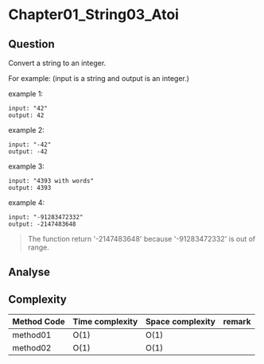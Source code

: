 # Chapter01_String03_Atoi

## Question

Convert a string to an integer.

For example: (input is a string and output is an integer.)

example 1:

```
input: "42"
output: 42
```

example 2:

```
input: "-42"
output: -42
```

example 3:

```
input: "4393 with words"
output: 4393
```

example 4:

```
input: "-91283472332"
output: -2147483648
```

> The function return '-2147483648' because '-91283472332' is out of range.

## Analyse

## Complexity

| Method Code | Time complexity | Space complexity | remark |
| ----------- | --------------- | ---------------- | ------ |
| method01    | O(1)            | O(1)             |        |
| method02    | O(1)            | O(1)             |        |
